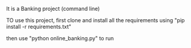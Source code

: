It is a Banking project (command line)

TO use this project, first clone and install all the requirements using "pip install -r requirements.txt"

then use "python online_banking.py" to run
